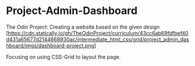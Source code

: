# Project-Admin-Dashboard

The Odin Project: Creating a website based on the given design [https://cdn.statically.io/gh/TheOdinProject/curriculum/43cc6ab69fdfbef40d431a65677d2144668930ac/intermediate_html_css/grid/project_admin_dashboard/imgs/dashboard-project.png]

Focusing on using CSS-Grid to layout the page.